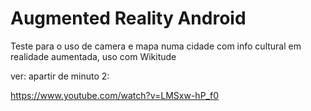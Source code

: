 # Augmented Reality Android 
Teste para o uso de camera e mapa numa cidade com info cultural em realidade aumentada, uso com Wikitude

ver: apartir de minuto 2:

  https://www.youtube.com/watch?v=LMSxw-hP_f0
  
